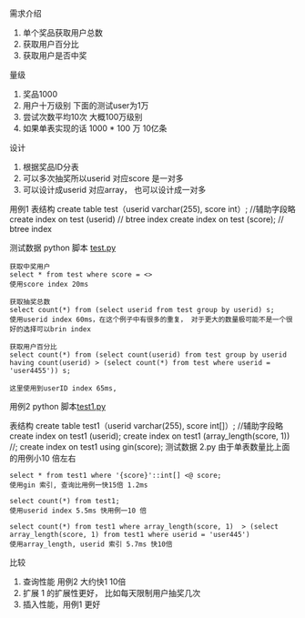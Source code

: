 
需求介绍
1. 单个奖品获取用户总数
2. 获取用户百分比
3. 获取用户是否中奖


量级
1. 奖品1000
2. 用户十万级别 下面的测试user为1万
3. 尝试次数平均10次 大概100万级别
4. 如果单表实现的话 1000 * 100 万 10亿条


设计
1. 根据奖品ID分表
2. 可以多次抽奖所以userid 对应score 是一对多
3. 可以设计成userid 对应array， 也可以设计成一对多

用例1
表结构
    create table test（userid varchar(255), score int）; //辅助字段略
    create index on test (userid) // btree index
    create index on test (score); // btree index

测试数据 python 脚本 [test.py](https://github.com/lmyyao/blog/edit/master/postgresql/test.py)

```
获取中奖用户
select * from test where score = <>
使用score index 20ms
```

```
获取抽奖总数
select count(*) from (select userid from test group by userid) s;
使用userid index 60ms，在这个例子中有很多的重复， 对于更大的数量极可能不是一个很好的选择可以brin index
```

```
获取用户百分比
select count(*) from (select count(userid) from test group by userid having count(userid) > (select count(*) from test where userid = 'user4455')) s;

这里使用到userID index 65ms,
```


用例2 python 脚本[test1.py](https://github.com/lmyyao/blog/edit/master/postgresql/test1.py)

表结构
    create table test1（userid varchar(255), score int[]）; //辅助字段略
    create index on test1 (userid);
    create index on test1 (array_length(score, 1)) //;
    create index on test1 using gin(score);
测试数据 2.py
由于单表数量比上面的用例小10 倍左右

```
select * from test1 where '{score}'::int[] <@ score;
使用gin 索引, 查询比用例一快15倍 1.2ms
```

```
select count(*) from test1;
使用userid index 5.5ms 快用例一10 倍
```

```
select count(*) from test1 where array_length(score, 1)  > (select array_length(score, 1) from test1 where userid = 'user445')
使用array_length, userid 索引 5.7ms 快10倍
```

比较
1. 查询性能 用例2 大约快1 10倍
2. 扩展 1 的扩展性更好， 比如每天限制用户抽奖几次
3. 插入性能，用例1 更好
